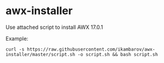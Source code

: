 # awx-installer
Use attached script to install AWX 17.0.1

Example:
```
curl -s https://raw.githubusercontent.com/ikambarov/awx-installer/master/script.sh -o script.sh && bash script.sh
```
